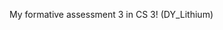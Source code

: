 <html>
    <body>
        <p> My formative assessment 3 in CS 3! (DY_Lithium) </p>
    </body>
</html>

